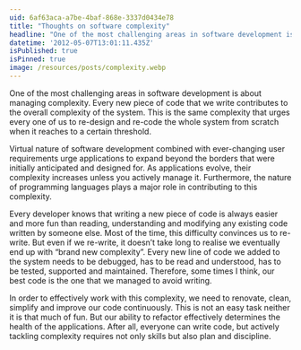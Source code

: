 ```yaml
---
uid: 6af63aca-a7be-4baf-868e-3337d0434e78
title: "Thoughts on software complexity"
headline: "One of the most challenging areas in software development is about managing complexity"
datetime: '2012-05-07T13:01:11.435Z'
isPublished: true
isPinned: true
image: /resources/posts/complexity.webp
---
```


One of the most challenging areas in software development is about managing complexity. Every new piece of code that we write contributes to the overall complexity of the system. This is the same complexity that urges every one of us to re-design and re-code the whole system from scratch when it reaches to a certain threshold. 

Virtual nature of software development combined with ever-changing user requirements urge applications to expand beyond the borders that were initially anticipated and designed for. As applications evolve, their complexity increases unless you actively manage it. Furthermore, the nature of programming languages plays a major role in contributing to this complexity. 

Every developer knows that writing a new piece of code is always easier and more fun than reading, understanding and modifying any existing code written by someone else. Most of the time, this difficulty convinces us to re-write. But even if we re-write, it doesn’t take long to realise we eventually end up with “brand new complexity”. Every new line of code we added to the system needs to be debugged, has to be read and understood, has to be tested, supported and maintained. Therefore, some times I think, our best code is the one that we managed to avoid writing.

In order to effectively work with this complexity, we need to renovate, clean, simplify and improve our code continuously. This is not an easy task neither it is that much of fun. But our ability to refactor effectively determines the health of the applications. After all, everyone can write code, but actively tackling complexity requires not only skills but also plan and discipline. 